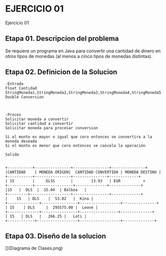 #  EJERCICIO 01
Ejercicio 01

## Etapa 01. Descripcion del problema
Se requiere un programa en Java para convertir una cantidad de dinero en otros tipos de monedas (al menos a cinco tipos de monedas distintas). 

## Etapa 02. Definicion de la Solucion 

~~~
-Entrada
Float Cantidad 
StringMoneda1,StringMoneda2,StringMoneda3,StringMoneda4,StringMoneda5
Double Conversion



-Proces
Solicitar moneda a convertir 
Solicitar cantidad a convertir
Solicitar moneda para procesar conversion

Si el monto es mayor o igual que cero entonces se convertira a la moneda deseada
Si el monto es menor que cero entonces se cancela la operación

Salida


+-----------+----------------+----------------+---------------+
|CANTIDAD    | MONEDA ORIGEN|  CANTIDAD CONVERTIDA | MONEDA DESTINO |
+-----------+----------------+---------------+-------------+
| 15        |     DLSS       |        13.93   | EUR          +
+-----------+-----------------+--------------+--------------+
|15   |  DLS  |  15.04  | Balboa   |
+---------+------------------+----------------+-------------+
|    15   | DLS    |  53.02   |  Kina |
+--------------+----------------+------------------+---------------+
| 15    | DLS     |  295575.00 |  Leone |
+--------------+----------------+-----------------+--------------+
| 15   | DLS   |   266.25 |   Loti |
+------------+------------------+------------------+--------------+

~~~

## Etapa 03. Diseño de la solucion


[](Diagrama de Clases.png)

